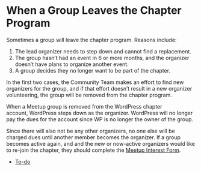 # When a Group Leaves the Chapter Program

Sometimes a group will leave the chapter program. Reasons include:

1.  The lead organizer needs to step down and cannot find a replacement.
2.  The group hasn’t had an event in 6 or more months, and the organizer doesn’t have plans to organize another event.
3.  A group decides they no longer want to be part of the chapter.

In the first two cases, the Community Team makes an effort to find new organizers for the group, and if that effort doesn’t result in a new organizer volunteering, the group will be removed from the chapter program.

When a Meetup group is removed from the WordPress chapter account, WordPress steps down as the organizer. WordPress will no longer pay the dues for the account since WP is no longer the owner of the group.

Since there will also not be any other organizers, no one else will be charged dues until another member becomes the organizer. If a group becomes active again, and and the new or now-active organizers would like to re-join the chapter, they should complete the [Meetup Interest Form](https://make.wordpress.org/community/handbook/meetup-organizer/getting-started/interest-form/).

*   [To-do](# "To-do")